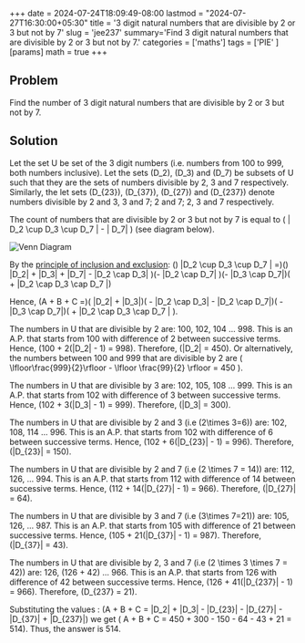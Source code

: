 +++
date = 2024-07-24T18:09:49-08:00
lastmod = "2024-07-27T16:30:00+05:30"
title = '3 digit natural numbers that are divisible by 2 or 3 but not by 7'
slug = 'jee237'
summary='Find 3 digit natural numbers that are divisible by 2 or 3 but not by 7.'
categories = ['maths']
tags = ['PIE' ]
[params]
  math = true
+++

## Problem 
Find the number of 3 digit natural numbers that are divisible by 2 or 3 but not by 7. 

## Solution

Let the set U be set of the 3 digit numbers (i.e. numbers from 100 to 999, both numbers inclusive). Let the sets \(D_2\), \(D_3\) and \(D_7\) be subsets of U such that they are the sets of numbers divisible by 2, 3 and 7 respectively. Similarly, the let sets \(D_{23}\), \(D_{37}\), \(D_{27}\) and \(D_{237}\) denote numbers divisible by 2 and 3, 3 and 7; 2 and 7; 2, 3 and 7 respectively. 

The count of numbers that are divisible by 2 or 3 but not by 7 is equal to \( | D_2 \cup D_3 \cup D_7 | - | D_7| \) (see diagram below). 

![Venn Diagram](/237venndiag.png)

By the [principle of inclusion and exclusion](https://en.wikipedia.org/wiki/Inclusion%E2%80%93exclusion_principle): \() |D_2 \cup D_3 \cup D_7 | =\)\() |D_2| + |D_3| + |D_7| - |D_2 \cap  D_3| \)\(- |D_2 \cap D_7| \)\(- |D_3 \cap D_7|\)\( + |D_2 \cap D_3 \cap D_7 |\)

Hence, \(A + B + C =\)\( |D_2| + |D_3|\)\(  - |D_2 \cap D_3| - |D_2 \cap D_7|\)\( - |D_3 \cap D_7|\)\( + |D_2 \cap D_3 \cap D_7 | \).


The numbers in U that are divisible by 2 are:
100, 102, 104 ... 998. This is an A.P. that starts from 100 with difference of 2 between successive terms. Hence, \(100 + 2(|D_2| - 1) = 998\). Therefore, \(|D_2| = 450\). Or alternatively, the numbers between 100 and 999 that are divisible by 2 are \( \lfloor\frac{999}{2}\rfloor - \lfloor \frac{99}{2} \rfloor = 450 \).

The numbers in U that are divisible by 3 are:
102, 105, 108 ... 999. This is an A.P. that starts from 102 with difference of 3 between successive terms. Hence, \(102 + 3(|D_3| - 1) = 999\). Therefore, \(|D_3| = 300\).

The numbers in U  that are divisible by 2 and 3 (i.e \(2\times 3=6\)) are: 102, 108, 114 ... 996. This is an A.P. that starts from 102 with difference of 6 between successive terms. Hence, \(102 + 6(|D_{23}| - 1) = 996\). Therefore, \(|D_{23}| = 150\).

The numbers in U   that are divisible by 2 and 7 (i.e \(2 \times 7 = 14\)) are:
112, 126, ... 994. This is an A.P. that starts from 112 with difference of 14 between successive terms. Hence, \(112 + 14(|D_{27}| - 1) = 966\). Therefore, \(|D_{27}| = 64\).

The numbers in U that are divisible by 3 and 7 (i.e \(3\times 7=21\)) are:
105, 126, ... 987. This is an A.P. that starts from 105 with difference of 21 between successive terms. Hence, \(105 + 21(|D_{37}| - 1) = 987\). Therefore, \(|D_{37}| = 43\).

The numbers in U  that are divisible by 2, 3 and 7 (i.e \(2 \times 3 \times 7 = 42\)) are:
 126, (126 + 42) ...  966. This is an A.P. that starts from 126 with difference of 42 between successive terms. Hence, \(126 + 41(|D_{237}| - 1) = 966\). Therefore, \(D_{237} = 21\).

Substituting the values : \(A + B + C = |D_2| + |D_3| - |D_{23}| - |D_{27}| - |D_{37}| + |D_{237}|\) we get \( A + B + C = 450 + 300 - 150 - 64 - 43 + 21 = 514\). Thus, the answer is 514.



